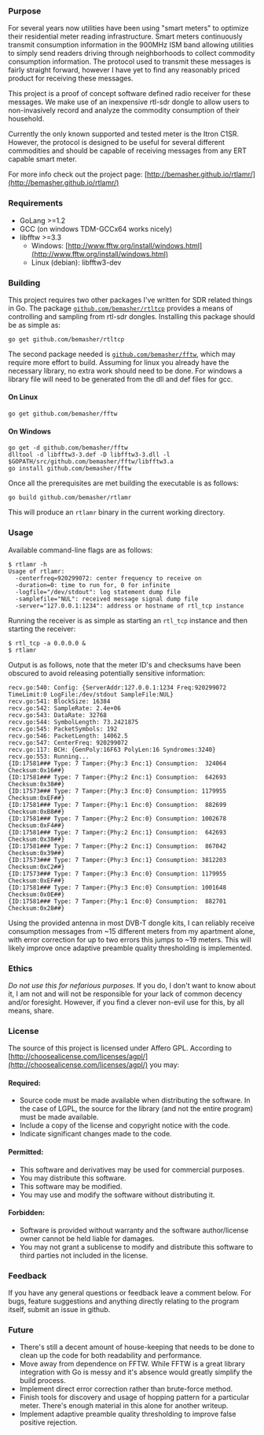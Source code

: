 ### Purpose
For several years now utilities have been using "smart meters" to optimize their residential meter reading infrastructure. Smart meters continuously transmit consumption information in the 900MHz ISM band allowing utilities to simply send readers driving through neighborhoods to collect commodity consumption information. The protocol used to transmit these messages is fairly straight forward, however I have yet to find any reasonably priced product for receiving these messages.

This project is a proof of concept software defined radio receiver for these messages. We make use of an inexpensive rtl-sdr dongle to allow users to non-invasively record and analyze the commodity consumption of their household.

Currently the only known supported and tested meter is the Itron C1SR. However, the protocol is designed to be useful for several different commodities and should be capable of receiving messages from any ERT capable smart meter.

For more info check out the project page: [http://bemasher.github.io/rtlamr/](http://bemasher.github.io/rtlamr/)

### Requirements
 * GoLang >=1.2
 * GCC (on windows TDM-GCCx64 works nicely)
 * libfftw >=3.3
   * Windows: [http://www.fftw.org/install/windows.html](http://www.fftw.org/install/windows.html)
   * Linux (debian): libfftw3-dev

### Building
This project requires two other packages I've written for SDR related things in Go. The package [`github.com/bemasher/rtltcp`](http://godoc.org/github.com/bemasher/rtltcp) provides a means of controlling and sampling from rtl-sdr dongles. Installing this package should be as simple as:

	go get github.com/bemasher/rtltcp

The second package needed is [`github.com/bemasher/fftw`](http://godoc.org/github.com/bemasher/fftw), which may require more effort to build. Assuming for linux you already have the necessary library, no extra work should need to be done. For windows a library file will need to be generated from the dll and def files for gcc.

#### On Linux
	
	go get github.com/bemasher/fftw

#### On Windows

	go get -d github.com/bemasher/fftw
	dlltool -d libfftw3-3.def -D libfftw3-3.dll -l $GOPATH/src/github.com/bemasher/fftw/libfftw3.a
	go install github.com/bemasher/fftw

Once all the prerequisites are met building the executable is as follows:

	go build github.com/bemasher/rtlamr

This will produce an `rtlamr` binary in the current working directory.

### Usage
Available command-line flags are as follows:

	$ rtlamr -h
	Usage of rtlamr:
	  -centerfreq=920299072: center frequency to receive on
	  -duration=0: time to run for, 0 for infinite
	  -logfile="/dev/stdout": log statement dump file
	  -samplefile="NUL": received message signal dump file
	  -server="127.0.0.1:1234": address or hostname of rtl_tcp instance

Running the receiver is as simple as starting an `rtl_tcp` instance and then starting the receiver:

	$ rtl_tcp -a 0.0.0.0 &
	$ rtlamr

Output is as follows, note that the meter ID's and checksums have been obscured to avoid releasing potentially sensitive information:

	recv.go:540: Config: {ServerAddr:127.0.0.1:1234 Freq:920299072 TimeLimit:0 LogFile:/dev/stdout SampleFile:NUL}
	recv.go:541: BlockSize: 16384
	recv.go:542: SampleRate: 2.4e+06
	recv.go:543: DataRate: 32768
	recv.go:544: SymbolLength: 73.2421875
	recv.go:545: PacketSymbols: 192
	recv.go:546: PacketLength: 14062.5
	recv.go:547: CenterFreq: 920299072
	recv.go:117: BCH: {GenPoly:16F63 PolyLen:16 Syndromes:3240}
	recv.go:553: Running...
	{ID:17581### Type: 7 Tamper:{Phy:3 Enc:1} Consumption:  324064 Checksum:0x16##}
	{ID:17581### Type: 7 Tamper:{Phy:2 Enc:1} Consumption:  642693 Checksum:0x38##}
	{ID:17573### Type: 7 Tamper:{Phy:3 Enc:0} Consumption: 1179955 Checksum:0xEF##}
	{ID:17581### Type: 7 Tamper:{Phy:1 Enc:0} Consumption:  882699 Checksum:0xB8##}
	{ID:17581### Type: 7 Tamper:{Phy:2 Enc:0} Consumption: 1002678 Checksum:0xF4##}
	{ID:17581### Type: 7 Tamper:{Phy:2 Enc:1} Consumption:  642693 Checksum:0x38##}
	{ID:17581### Type: 7 Tamper:{Phy:2 Enc:1} Consumption:  867042 Checksum:0x39##}
	{ID:17573### Type: 7 Tamper:{Phy:3 Enc:1} Consumption: 3812203 Checksum:0xC2##}
	{ID:17573### Type: 7 Tamper:{Phy:3 Enc:0} Consumption: 1179955 Checksum:0xEF##}
	{ID:17581### Type: 7 Tamper:{Phy:3 Enc:0} Consumption: 1001648 Checksum:0x0E##}
	{ID:17581### Type: 7 Tamper:{Phy:1 Enc:0} Consumption:  882701 Checksum:0x28##}

Using the provided antenna in most DVB-T dongle kits, I can reliably receive consumption messages from ~15 different meters from my apartment alone, with error correction for up to two errors this jumps to ~19 meters. This will likely improve once adaptive preamble quality thresholding is implemented.

### Ethics
_Do not use this for nefarious purposes._ If you do, I don't want to know about it, I am not and will not be responsible for your lack of common decency and/or foresight. However, if you find a clever non-evil use for this, by all means, share.

### License
The source of this project is licensed under Affero GPL. According to [http://choosealicense.com/licenses/agpl/](http://choosealicense.com/licenses/agpl/) you may:

#### Required:

 * Source code must be made available when distributing the software. In the case of LGPL, the source for the library (and not the entire program) must be made available.
 * Include a copy of the license and copyright notice with the code.
 * Indicate significant changes made to the code.

#### Permitted:

 * This software and derivatives may be used for commercial purposes.
 * You may distribute this software.
 * This software may be modified.
 * You may use and modify the software without distributing it.

#### Forbidden:

 * Software is provided without warranty and the software author/license owner cannot be held liable for damages.
 * You may not grant a sublicense to modify and distribute this software to third parties not included in the license.

### Feedback
If you have any general questions or feedback leave a comment below. For bugs, feature suggestions and anything directly relating to the program itself, submit an issue in github.

### Future

 * There's still a decent amount of house-keeping that needs to be done to clean up the code for both readability and performance.
 * Move away from dependence on FFTW. While FFTW is a great library integration with Go is messy and it's absence would greatly simplify the build process.
 * Implement direct error correction rather than brute-force method.
 * Finish tools for discovery and usage of hopping pattern for a particular meter. There's enough material in this alone for another writeup.
 * Implement adaptive preamble quality thresholding to improve false positive rejection.